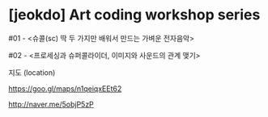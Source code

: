 # [jeokdo] Art coding workshop series

#01 - <슈콜(sc) 딱 두 가지만 배워서 만드는 가벼운 전자음악>

#02 - <프로세싱과 슈퍼콜라이더, 이미지와 사운드의 관계 맺기>



지도 (location)

https://goo.gl/maps/n1qeiqxEEt62

http://naver.me/5objP5zP


